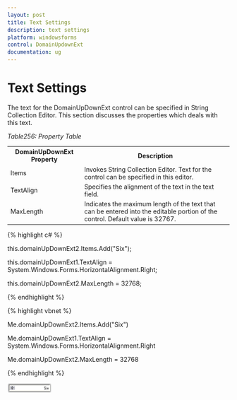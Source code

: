 ```yaml
---
layout: post
title: Text Settings
description: text settings
platform: windowsforms
control: DomainUpdownExt 
documentation: ug
---
```

# Text Settings

The text for the DomainUpDownExt control can be specified in String Collection Editor. This section discusses the properties which deals with this text.

_Table256: Property Table_

<table>
<tr>
<th>
DomainUpDownExt Property</th><th>
Description</th></tr>
<tr>
<td>
Items</td><td>
Invokes String Collection Editor. Text for the control can be specified in this editor.</td></tr>
<tr>
<td>
TextAlign</td><td>
Specifies the alignment of the text in the text field.</td></tr>
<tr>
<td>
MaxLength</td><td>
Indicates the maximum length of the text that can be entered into the editable portion of the control. Default value is 32767.</td></tr>
</table>




{% highlight c# %}

this.domainUpDownExt2.Items.Add("Six");

this.domainUpDownExt1.TextAlign = System.Windows.Forms.HorizontalAlignment.Right;

this.domainUpDownExt2.MaxLength = 32768;


{% endhighlight  %}

{% highlight vbnet %}





Me.domainUpDownExt2.Items.Add("Six")

Me.domainUpDownExt1.TextAlign = System.Windows.Forms.HorizontalAlignment.Right

Me.domainUpDownExt2.MaxLength = 32768


{% endhighlight %}

![](DomainUpdownExt_images/Overview_img423.png) 

